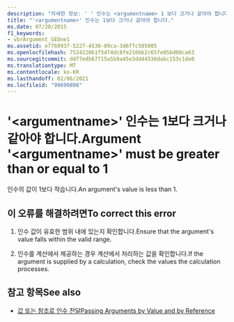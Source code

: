 ```yaml
---
description: "자세한 정보: ' ' 인수는 <argumentname> 1 보다 크거나 같아야 합니다."
title: "'<argumentname>' 인수는 1보다 크거나 같아야 합니다."
ms.date: 07/20/2015
f1_keywords:
- vbrArgument_GEOne1
ms.assetid: e7769937-5227-4530-89ca-3d6ffc505005
ms.openlocfilehash: 752422061f5d74dc8fe216bb2c65fe05bd00ca63
ms.sourcegitcommit: ddf7edb67715a5b9a45e3dd44536dabc153c1de0
ms.translationtype: MT
ms.contentlocale: ko-KR
ms.lasthandoff: 02/06/2021
ms.locfileid: "99699898"
---
```

# <a name="argument-argumentname-must-be-greater-than-or-equal-to-1"></a><span data-ttu-id="74536-103">'\<argumentname>' 인수는 1보다 크거나 같아야 합니다.</span><span class="sxs-lookup"><span data-stu-id="74536-103">Argument '\<argumentname>' must be greater than or equal to 1</span></span>

<span data-ttu-id="74536-104">인수의 값이 1보다 작습니다.</span><span class="sxs-lookup"><span data-stu-id="74536-104">An argument's value is less than 1.</span></span>  
  
## <a name="to-correct-this-error"></a><span data-ttu-id="74536-105">이 오류를 해결하려면</span><span class="sxs-lookup"><span data-stu-id="74536-105">To correct this error</span></span>  
  
1. <span data-ttu-id="74536-106">인수 값이 유효한 범위 내에 있는지 확인합니다.</span><span class="sxs-lookup"><span data-stu-id="74536-106">Ensure that the argument's value falls within the valid range.</span></span>  
  
2. <span data-ttu-id="74536-107">인수를 계산에서 제공하는 경우 계산에서 처리하는 값을 확인합니다.</span><span class="sxs-lookup"><span data-stu-id="74536-107">If the argument is supplied by a calculation, check the values the calculation processes.</span></span>  
  
## <a name="see-also"></a><span data-ttu-id="74536-108">참고 항목</span><span class="sxs-lookup"><span data-stu-id="74536-108">See also</span></span>

- [<span data-ttu-id="74536-109">값 또는 참조로 인수 전달</span><span class="sxs-lookup"><span data-stu-id="74536-109">Passing Arguments by Value and by Reference</span></span>](../programming-guide/language-features/procedures/passing-arguments-by-value-and-by-reference.md)
